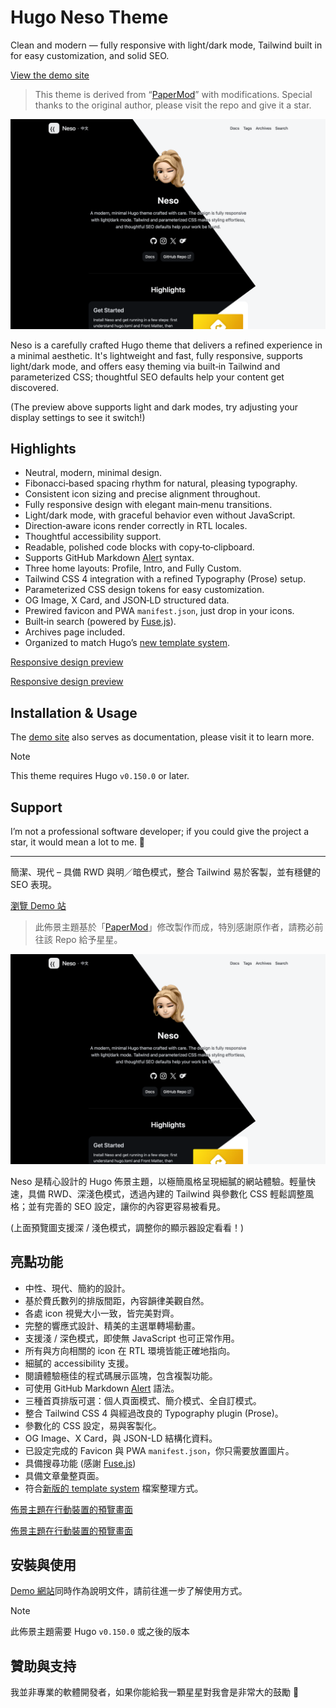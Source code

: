 # Hugo Neso Theme

Clean and modern — fully responsive with light/dark mode, Tailwind built in for easy customization, and solid SEO.

[View the demo site](https://babeneso.github.io/hugo-neso/)

> This theme is derived from “[PaperMod](https://github.com/adityatelange/hugo-PaperMod)” with modifications. Special thanks to the original author, please visit the repo and give it a star.

<picture>
    <source media="(prefers-color-scheme: dark)" srcset="https://github.com/babeneso/hugo-neso/raw/master/images/screenshot-dark.png">
    <source media="(prefers-color-scheme: light)" srcset="https://github.com/babeneso/hugo-neso/raw/master/images/screenshot-light.png">
    <img alt="Screenshot" src="https://github.com/babeneso/hugo-neso/raw/master/images/screenshot.png">
</picture>

Neso is a carefully crafted Hugo theme that delivers a refined experience in a minimal aesthetic. It's lightweight and fast, fully responsive, supports light/dark mode, and offers easy theming via built‑in Tailwind and parameterized CSS; thoughtful SEO defaults help your content get discovered.

(The preview above supports light and dark modes, try adjusting your display settings to see it switch!)


## Highlights

- Neutral, modern, minimal design.  
- Fibonacci‑based spacing rhythm for natural, pleasing typography.  
- Consistent icon sizing and precise alignment throughout.  
- Fully responsive design with elegant main‑menu transitions.  
- Light/dark mode, with graceful behavior even without JavaScript.  
- Direction‑aware icons render correctly in RTL locales.  
- Thoughtful accessibility support.  
- Readable, polished code blocks with copy‑to‑clipboard.  
- Supports GitHub Markdown [Alert](https://docs.github.com/en/get-started/writing-on-github/getting-started-with-writing-and-formatting-syntax#alerts) syntax.  
- Three home layouts: Profile, Intro, and Fully Custom.  
- Tailwind CSS 4 integration with a refined Typography (Prose) setup.  
- Parameterized CSS design tokens for easy customization.  
- OG Image, X Card, and JSON‑LD structured data.  
- Prewired favicon and PWA `manifest.json`, just drop in your icons.  
- Built‑in search (powered by [Fuse.js](https://github.com/krisk/fuse)).  
- Archives page included.  
- Organized to match Hugo’s [new template system](https://gohugo.io/templates/new-templatesystem-overview/).

[Responsive design preview](https://github.com/babeneso/hugo-neso/raw/master/images/screenshot-mobile.png)

[Responsive design preview](https://github.com/babeneso/hugo-neso/raw/master/images/screenshot-2-mobile.png)


## Installation & Usage

The [demo site](https://babeneso.github.io/hugo-neso/) also serves as documentation, please visit it to learn more.

> [!NOTE]  
> This theme requires Hugo `v0.150.0` or later.


## Support

I’m not a professional software developer; if you could give the project a star, it would mean a lot to me. 🫰


---


簡潔、現代 – 具備 RWD 與明／暗色模式，整合 Tailwind 易於客製，並有穩健的 SEO 表現。

[瀏覽 Demo 站](https://babeneso.github.io/hugo-neso/)

> 此佈景主題基於「[PaperMod](https://github.com/adityatelange/hugo-PaperMod)」修改製作而成，特別感謝原作者，請務必前往該 Repo 給予星星。

<picture>
    <source media="(prefers-color-scheme: dark)" srcset="https://github.com/babeneso/hugo-neso/raw/master/images/screenshot-dark.png">
    <source media="(prefers-color-scheme: light)" srcset="https://github.com/babeneso/hugo-neso/raw/master/images/screenshot-light.png">
    <img alt="Screenshot" src="https://github.com/babeneso/hugo-neso/raw/master/images/screenshot.png">
</picture>

Neso 是精心設計的 Hugo 佈景主題，以極簡風格呈現細膩的網站體驗。輕量快速，具備 RWD、深淺色模式，透過內建的 Tailwind 與參數化 CSS 輕鬆調整風格；並有完善的 SEO 設定，讓你的內容更容易被看見。

(上面預覽圖支援深 / 淺色模式，調整你的顯示器設定看看！)


## 亮點功能

- 中性、現代、簡約的設計。
- 基於費氏數列的排版間距，內容韻律美觀自然。
- 各處 icon 視覺大小一致，皆完美對齊。
- 完整的響應式設計、精美的主選單轉場動畫。
- 支援淺 / 深色模式，即使無 JavaScript 也可正常作用。
- 所有與方向相關的 icon 在 RTL 環境皆能正確地指向。
- 細膩的 accessibility 支援。
- 閱讀體驗極佳的程式碼展示區塊，包含複製功能。
- 可使用 GitHub Markdown [Alert](https://docs.github.com/en/get-started/writing-on-github/getting-started-with-writing-and-formatting-on-github/basic-writing-and-formatting-syntax#alerts) 語法。
- 三種首頁排版可選：個人頁面模式、簡介模式、全自訂模式。
- 整合 Tailwind CSS 4 與經過改良的 Typography plugin (Prose)。
- 參數化的 CSS 設定，易與客製化。
- OG Image、X Card，與 JSON-LD 結構化資料。
- 已設定完成的 Favicon 與 PWA `manifest.json`，你只需要放置圖片。
- 具備搜尋功能 (感謝 [Fuse.js](https://github.com/krisk/fuse))
- 具備文章彙整頁面。
- 符合[新版的 template system](https://gohugo.io/templates/new-templatesystem-overview/) 檔案整理方式。

[佈景主題在行動裝置的預覽畫面](https://github.com/babeneso/hugo-neso/raw/master/images/screenshot-mobile.png)

[佈景主題在行動裝置的預覽畫面](https://github.com/babeneso/hugo-neso/raw/master/images/screenshot-2-mobile.png)


## 安裝與使用

[Demo 網站](https://babeneso.github.io/hugo-neso/)同時作為說明文件，請前往進一步了解使用方式。

> [!NOTE]  
> 此佈景主題需要 Hugo `v0.150.0` 或之後的版本


## 贊助與支持

我並非專業的軟體開發者，如果你能給我一顆星星對我會是非常大的鼓勵 🫰
